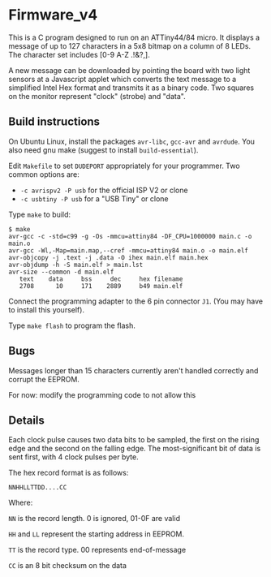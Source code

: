# Firmware_v4

This is a C program designed to run on an ATTiny44/84 micro.
It displays a message of up to 127 characters in a 5x8 bitmap on a
column of 8 LEDs.  The character set includes [0-9 A-Z .!&?,].

A new message can be downloaded by pointing the board with two light
sensors at a Javascript applet which converts the text message to a
simplified Intel Hex format and transmits it as a binary code.  Two
squares on the monitor represent "clock" (strobe) and "data".

## Build instructions

On Ubuntu Linux, install the packages `avr-libc`, `gcc-avr` and `avrdude`.
You also need gnu make (suggest to install `build-essential`).

Edit `Makefile` to set `DUDEPORT` appropriately for your programmer.
Two common options are:
* `-c avrispv2 -P usb` for the official ISP V2 or clone
* `-c usbtiny -P usb` for a "USB Tiny" or clone

Type `make` to build:

    $ make
    avr-gcc -c -std=c99 -g -Os -mmcu=attiny84 -DF_CPU=1000000 main.c -o main.o
    avr-gcc -Wl,-Map=main.map,--cref -mmcu=attiny84 main.o -o main.elf
    avr-objcopy -j .text -j .data -O ihex main.elf main.hex
    avr-objdump -h -S main.elf > main.lst
    avr-size --common -d main.elf
       text    data     bss     dec     hex filename
       2708      10     171    2889     b49 main.elf

Connect the programming adapter to the 6 pin connector `J1`.
(You may have to install this yourself).

Type `make flash` to program the flash.

## Bugs

Messages longer than 15 characters currently aren't handled correctly
and corrupt the EEPROM.  

For now:  modify the programming code to not allow this

## Details

Each clock pulse causes two data bits to be sampled, the first on the
rising edge and the second on the falling edge.  The most-significant
bit of data is sent first, with 4 clock pulses per byte.

The hex record format is as follows:

`NNHHLLTTDD....CC`

Where:

`NN` is the record length.  0 is ignored, 01-0F are valid

`HH` and `LL` represent the starting address in EEPROM.

`TT` is the record type.  00 represents end-of-message

`CC` is an 8 bit checksum on the data




